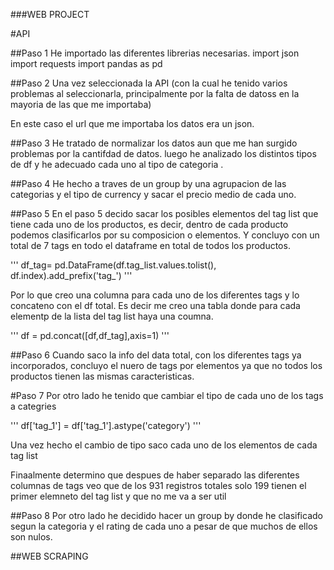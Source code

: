 ###WEB PROJECT 

#API

##Paso 1
He importado las diferentes librerias necesarias. 
import json
import requests
import pandas as pd

##Paso 2
Una vez seleccionada la API (con la cual he tenido varios problemas al seleccionarla, principalmente por la falta de datoss en la mayoria de las que me importaba) 

En este caso el url que me importaba los datos era un json.


##Paso 3
He tratado de normalizar los datos aun que me han surgido problemas por la cantifdad de datos. luego he analizado los distintos tipos de df y he adecuado cada uno al tipo de categoria . 

##Paso 4 
He hecho a traves de un group by una agrupacion de las categorias y el tipo de currency y sacar el precio medio de cada uno.


##Paso 5 
En el paso 5 decido sacar los posibles elementos del tag list que tiene cada uno de los productos, es decir, dentro de cada producto podemos clasificarlos por su composicion o elementos. Y concluyo con un total de 7 tags en todo el dataframe en total de todos los productos. 

'''
df_tag= pd.DataFrame(df.tag_list.values.tolist(), df.index).add_prefix('tag_')
'''

Por lo que creo una columna para cada uno de los diferentes tags y lo concateno con el df total. Es decir me creo una tabla donde para cada elementp de la lista del tag list haya una coumna. 

''' 
df = pd.concat([df,df_tag],axis=1)
'''

##Paso 6 
Cuando saco la info del data total, con los diferentes tags ya incorporados, concluyo el nuero de tags por elementos ya que no todos los productos tienen las mismas caracteristicas. 

#Paso 7
Por otro lado he tenido que cambiar el tipo de cada uno de los tags a categries 

'''
df['tag_1'] = df['tag_1'].astype('category')
'''

Una vez hecho el cambio de tipo saco cada uno de los elementos de cada tag list 

Finaalmente determino que despues de haber separado las diferentes columnas de tags veo que de los 931 registros totales solo 199 tienen el primer elemneto del tag list y que no me va a ser util 

##Paso 8
Por otro lado he decidido hacer un group by donde he clasificado segun la categoria y el rating de cada uno a pesar de que muchos de ellos son nulos.

##WEB SCRAPING 

